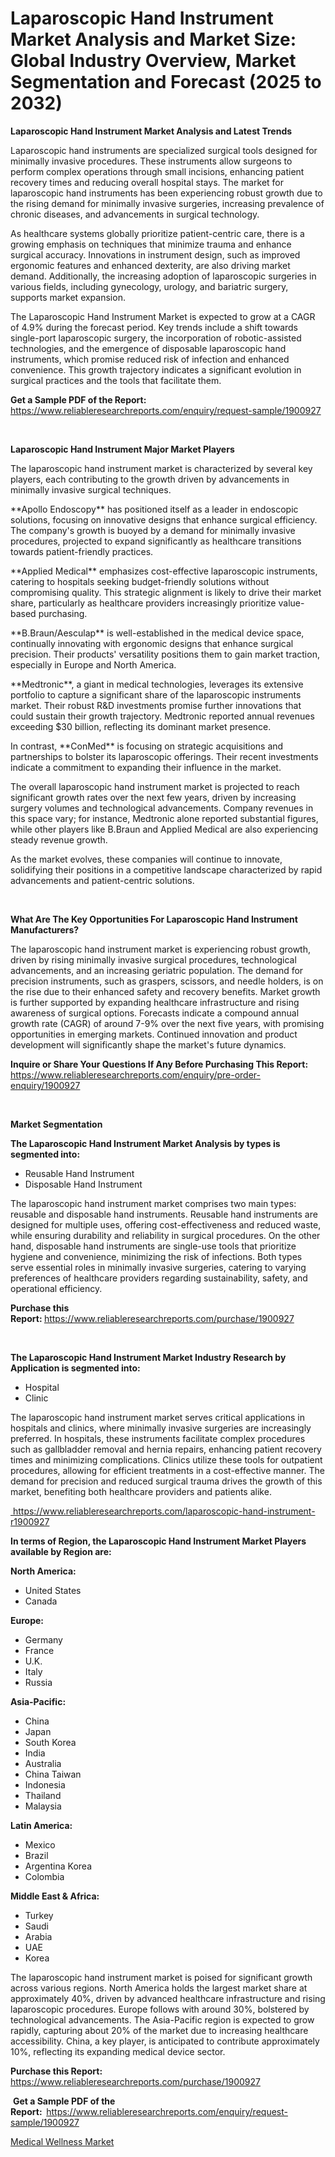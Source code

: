 <p><h1>Laparoscopic Hand Instrument Market Analysis and Market Size: Global Industry Overview, Market Segmentation and Forecast (2025 to 2032)</h1></p><p><strong>Laparoscopic Hand Instrument Market Analysis and Latest Trends</strong></p>
<p><p>Laparoscopic hand instruments are specialized surgical tools designed for minimally invasive procedures. These instruments allow surgeons to perform complex operations through small incisions, enhancing patient recovery times and reducing overall hospital stays. The market for laparoscopic hand instruments has been experiencing robust growth due to the rising demand for minimally invasive surgeries, increasing prevalence of chronic diseases, and advancements in surgical technology.</p><p>As healthcare systems globally prioritize patient-centric care, there is a growing emphasis on techniques that minimize trauma and enhance surgical accuracy. Innovations in instrument design, such as improved ergonomic features and enhanced dexterity, are also driving market demand. Additionally, the increasing adoption of laparoscopic surgeries in various fields, including gynecology, urology, and bariatric surgery, supports market expansion. </p><p>The Laparoscopic Hand Instrument Market is expected to grow at a CAGR of 4.9% during the forecast period. Key trends include a shift towards single-port laparoscopic surgery, the incorporation of robotic-assisted technologies, and the emergence of disposable laparoscopic hand instruments, which promise reduced risk of infection and enhanced convenience. This growth trajectory indicates a significant evolution in surgical practices and the tools that facilitate them.</p></p>
<p><strong>Get a Sample PDF of the Report:&nbsp;</strong> <a href="https://www.reliableresearchreports.com/enquiry/request-sample/1900927?utm_campaign=2216&utm_medium=2&utm_source=Github&utm_content=ia&utm_term=03032025&utm_id=laparoscopic-hand-instrument">https://www.reliableresearchreports.com/enquiry/request-sample/1900927</a></p>
<p>&nbsp;</p>
<p><strong>Laparoscopic Hand Instrument Major Market Players</strong></p>
<p><p>The laparoscopic hand instrument market is characterized by several key players, each contributing to the growth driven by advancements in minimally invasive surgical techniques.</p><p>**Apollo Endoscopy** has positioned itself as a leader in endoscopic solutions, focusing on innovative designs that enhance surgical efficiency. The company's growth is buoyed by a demand for minimally invasive procedures, projected to expand significantly as healthcare transitions towards patient-friendly practices.</p><p>**Applied Medical** emphasizes cost-effective laparoscopic instruments, catering to hospitals seeking budget-friendly solutions without compromising quality. This strategic alignment is likely to drive their market share, particularly as healthcare providers increasingly prioritize value-based purchasing.</p><p>**B.Braun/Aesculap** is well-established in the medical device space, continually innovating with ergonomic designs that enhance surgical precision. Their products' versatility positions them to gain market traction, especially in Europe and North America.</p><p>**Medtronic**, a giant in medical technologies, leverages its extensive portfolio to capture a significant share of the laparoscopic instruments market. Their robust R&D investments promise further innovations that could sustain their growth trajectory. Medtronic reported annual revenues exceeding $30 billion, reflecting its dominant market presence.</p><p>In contrast, **ConMed** is focusing on strategic acquisitions and partnerships to bolster its laparoscopic offerings. Their recent investments indicate a commitment to expanding their influence in the market.</p><p>The overall laparoscopic hand instrument market is projected to reach significant growth rates over the next few years, driven by increasing surgery volumes and technological advancements. Company revenues in this space vary; for instance, Medtronic alone reported substantial figures, while other players like B.Braun and Applied Medical are also experiencing steady revenue growth.</p><p>As the market evolves, these companies will continue to innovate, solidifying their positions in a competitive landscape characterized by rapid advancements and patient-centric solutions.</p></p>
<p>&nbsp;</p>
<p><strong>What Are The Key Opportunities For Laparoscopic Hand Instrument Manufacturers?</strong></p>
<p><p>The laparoscopic hand instrument market is experiencing robust growth, driven by rising minimally invasive surgical procedures, technological advancements, and an increasing geriatric population. The demand for precision instruments, such as graspers, scissors, and needle holders, is on the rise due to their enhanced safety and recovery benefits. Market growth is further supported by expanding healthcare infrastructure and rising awareness of surgical options. Forecasts indicate a compound annual growth rate (CAGR) of around 7-9% over the next five years, with promising opportunities in emerging markets. Continued innovation and product development will significantly shape the market's future dynamics.</p></p>
<p><strong>Inquire or Share Your Questions If Any Before Purchasing This Report:</strong> <a href="https://www.reliableresearchreports.com/enquiry/pre-order-enquiry/1900927?utm_campaign=2216&utm_medium=2&utm_source=Github&utm_content=ia&utm_term=03032025&utm_id=laparoscopic-hand-instrument">https://www.reliableresearchreports.com/enquiry/pre-order-enquiry/1900927</a></p>
<p>&nbsp;</p>
<p><strong>Market Segmentation</strong></p>
<p><strong>The Laparoscopic Hand Instrument Market Analysis by types is segmented into:</strong></p>
<p><ul><li>Reusable Hand Instrument</li><li>Disposable Hand Instrument</li></ul></p>
<p><p>The laparoscopic hand instrument market comprises two main types: reusable and disposable hand instruments. Reusable hand instruments are designed for multiple uses, offering cost-effectiveness and reduced waste, while ensuring durability and reliability in surgical procedures. On the other hand, disposable hand instruments are single-use tools that prioritize hygiene and convenience, minimizing the risk of infections. Both types serve essential roles in minimally invasive surgeries, catering to varying preferences of healthcare providers regarding sustainability, safety, and operational efficiency.</p></p>
<p><strong>Purchase this Report:&nbsp;</strong><a href="https://www.reliableresearchreports.com/purchase/1900927?utm_campaign=2216&utm_medium=2&utm_source=Github&utm_content=ia&utm_term=03032025&utm_id=laparoscopic-hand-instrument">https://www.reliableresearchreports.com/purchase/1900927</a></p>
<p>&nbsp;</p>
<p><strong>The Laparoscopic Hand Instrument Market Industry Research by Application is segmented into:</strong></p>
<p><ul><li>Hospital</li><li>Clinic</li></ul></p>
<p><p>The laparoscopic hand instrument market serves critical applications in hospitals and clinics, where minimally invasive surgeries are increasingly preferred. In hospitals, these instruments facilitate complex procedures such as gallbladder removal and hernia repairs, enhancing patient recovery times and minimizing complications. Clinics utilize these tools for outpatient procedures, allowing for efficient treatments in a cost-effective manner. The demand for precision and reduced surgical trauma drives the growth of this market, benefiting both healthcare providers and patients alike.</p></p>
<p><a href="https://www.reliableresearchreports.com/laparoscopic-hand-instrument-r1900927?utm_campaign=2216&utm_medium=2&utm_source=Github&utm_content=ia&utm_term=03032025&utm_id=laparoscopic-hand-instrument">&nbsp;https://www.reliableresearchreports.com/laparoscopic-hand-instrument-r1900927</a></p>
<p><strong>In terms of Region, the Laparoscopic Hand Instrument Market Players available by Region are:</strong></p>
<p>
    <p> <strong> North America: </strong>
        <ul>
            <li>United States</li>
            <li>Canada</li>
        </ul>
        </p> 
    <p> <strong> Europe: </strong>
        <ul>
            <li>Germany</li>
            <li>France</li>
            <li>U.K.</li>
            <li>Italy</li>
            <li>Russia</li>
        </ul>
        </p> 
    <p> <strong> Asia-Pacific: </strong>
        <ul>
            <li>China</li>
            <li>Japan</li>
            <li>South Korea</li>
            <li>India</li>
            <li>Australia</li>
            <li>China Taiwan</li>
            <li>Indonesia</li>
            <li>Thailand</li>
            <li>Malaysia</li>
        </ul>
        </p> 
    <p> <strong> Latin America: </strong>
        <ul>
            <li>Mexico</li>
            <li>Brazil</li>
            <li>Argentina Korea</li>
            <li>Colombia</li>
        </ul>
        </p> 
    <p> <strong> Middle East & Africa: </strong>
        <ul>
            <li>Turkey</li>
            <li>Saudi</li>
            <li>Arabia</li>
            <li>UAE</li>
            <li>Korea</li>
        </ul>
    </p>
    </p>
<p><p>The laparoscopic hand instrument market is poised for significant growth across various regions. North America holds the largest market share at approximately 40%, driven by advanced healthcare infrastructure and rising laparoscopic procedures. Europe follows with around 30%, bolstered by technological advancements. The Asia-Pacific region is expected to grow rapidly, capturing about 20% of the market due to increasing healthcare accessibility. China, a key player, is anticipated to contribute approximately 10%, reflecting its expanding medical device sector.</p></p>
<p><strong>Purchase this Report: </strong><a href="https://www.reliableresearchreports.com/purchase/1900927?utm_campaign=2216&utm_medium=2&utm_source=Github&utm_content=ia&utm_term=03032025&utm_id=laparoscopic-hand-instrument">https://www.reliableresearchreports.com/purchase/1900927</a></p>
<p>&nbsp;<strong>Get a Sample PDF of the Report:&nbsp;&nbsp;</strong><a href="https://www.reliableresearchreports.com/enquiry/request-sample/1900927?utm_campaign=2216&utm_medium=2&utm_source=Github&utm_content=ia&utm_term=03032025&utm_id=laparoscopic-hand-instrument">https://www.reliableresearchreports.com/enquiry/request-sample/1900927</a></p>
<p><strong></strong></p>
<p><p><a href="https://github.com/saklpelzami95/Market-Research-Report-List-1/blob/main/medical-wellness-market.md?utm_campaign=2216&utm_medium=2&utm_source=Github&utm_content=ia&utm_term=03032025&utm_id=laparoscopic-hand-instrument">Medical Wellness Market</a></p></p>
